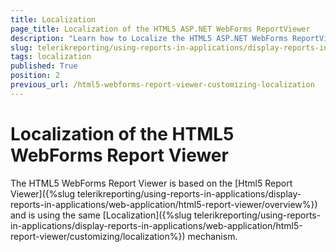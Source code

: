 ```yaml
---
title: Localization
page_title: Localization of the HTML5 ASP.NET WebForms ReportViewer
description: "Learn how to Localize the HTML5 ASP.NET WebForms ReportViewer for multiple languages in Telerik Reporting."
slug: telerikreporting/using-reports-in-applications/display-reports-in-applications/web-application/html5-asp.net-web-forms-report-viewer/customizing/localization
tags: localization
published: True
position: 2
previous_url: /html5-webforms-report-viewer-customizing-localization
---
```


# Localization of the HTML5 WebForms Report Viewer

The HTML5 WebForms Report Viewer is based on the [Html5 Report Viewer]({%slug telerikreporting/using-reports-in-applications/display-reports-in-applications/web-application/html5-report-viewer/overview%}) and is using the same [Localization]({%slug telerikreporting/using-reports-in-applications/display-reports-in-applications/web-application/html5-report-viewer/customizing/localization%}) mechanism.

